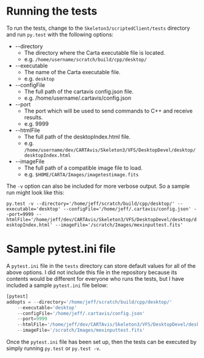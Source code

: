 # Running the tests

To run the tests, change to the `Skeleton3/scriptedClient/tests` directory and
run `py.test` with the following options:

* --directory
  * The directory where the Carta executable file is located.
  * e.g. `/home/username/scratch/build/cpp/desktop/`
* --executable
  * The name of the Carta executable file.
  * e.g. `desktop`
* --configFile
  * The full path of the cartavis config.json file.
  * e.g. /home/username/.cartavis/config.json
* --port
  * The port which will be used to send commands to C++ and receive results.
  * e.g. 9999
* --htmlFile
  * The full path of the desktopIndex.html file.
  * e.g. `/home/username/dev/CARTAvis/Skeleton3/VFS/DesktopDevel/desktop/desktopIndex.html`
* --imageFile
  * The full path of a compatible image file to load.
  * e.g. `$HOME/CARTA/Images/imagetestimage.fits`

The `-v` option can also be included for more verbose output. So a sample run
might look like this:

`py.test -v --directory='/home/jeff/scratch/build/cpp/desktop/' --executable='desktop' --configFile='/home/jeff/.cartavis/config.json' --port=9999 --htmlFile='/home/jeff/dev/CARTAvis/Skeleton3/VFS/DesktopDevel/desktop/desktopIndex.html' --imageFile='/scratch/Images/mexinputtest.fits'`

# Sample pytest.ini file

A `pytest.ini` file in the `tests` directory can store default values for all
of the above options. I did not include this file in the repository because its
contents would be different for everyone who runs the tests, but I have
included a sample `pytest.ini` file below:

```py
[pytest]
addopts = --directory='/home/jeff/scratch/build/cpp/desktop/'
    --executable='desktop'
    --configFile='/home/jeff/.cartavis/config.json'
    --port=9999
    --htmlFile='/home/jeff/dev/CARTAvis/Skeleton3/VFS/DesktopDevel/desktop/desktopIndex.html'
    --imageFile='/scratch/Images/mexinputtest.fits'
```

Once the `pytest.ini` file has been set up, then the tests can be executed by
simply running `py.test` or `py.test -v`.
